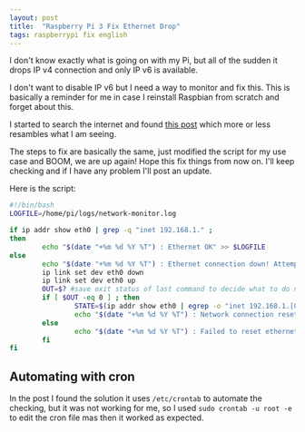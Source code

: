 ```yaml
---
layout: post
title:  "Raspberry Pi 3 Fix Ethernet Drop"
tags: raspberrypi fix english
---
```



I don't know exactly what is going on with my Pi, but all of the sudden it drops IP v4 connection and only IP v6 is available.

I don't want to disable IP v6 but I need a way to monitor and fix this. This is basically a reminder for me in case I reinstall Raspbian from scratch and forget about this.

<!--more-->

I started to search the internet and found [this post](https://samhobbs.co.uk/2013/11/fix-for-ethernet-connection-drop-on-raspberry-pi) which more or less resambles what I am seeing.

The steps to fix are basically the same, just modified the script for my use case and BOOM, we are up again! Hope this fix things from now on. I'll keep checking and if I have any problem I'll post an update.

Here is the script:

```sh
#!/bin/bash
LOGFILE=/home/pi/logs/network-monitor.log

if ip addr show eth0 | grep -q "inet 192.168.1." ;
then
        echo "$(date "+%m %d %Y %T") : Ethernet OK" >> $LOGFILE
else
        echo "$(date "+%m %d %Y %T") : Ethernet connection down! Attempting reconnection." >> $L    OGFILE
        ip link set dev eth0 down
        ip link set dev eth0 up
        OUT=$? #save exit status of last command to decide what to do next
        if [ $OUT -eq 0 ] ; then
                STATE=$(ip addr show eth0 | egrep -o "inet 192.168.1.[0-9]{,3}")
                echo "$(date "+%m %d %Y %T") : Network connection reset. Current state is" $STATE >> $LOGFILE
        else
                echo "$(date "+%m %d %Y %T") : Failed to reset ethernet connection" >> $LOGFILE
        fi
fi

```

## Automating with cron

In the post I found the solution it uses `/etc/crontab` to automate the checking, but it was not working for me, so I used `sudo crontab -u root -e` to edit the cron file mas then it worked as expected.